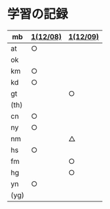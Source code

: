# 学習の記録

| mb | [1(12/08)](20211208) | [1(12/09)](20211209) |
| -- | -- | -- | 
| at | ○ | |
| ok | | |
| km | ○ | |
| kd | ○ | |
| gt | | ○ |
| (th) | | |
| cn | ○ | |
| ny | ○ | |
| nm | | △ |
| hs | ○ | |
| fm | | ○ |
| hg | | ○ |
| yn | ○ | |
| (yg) | | |
